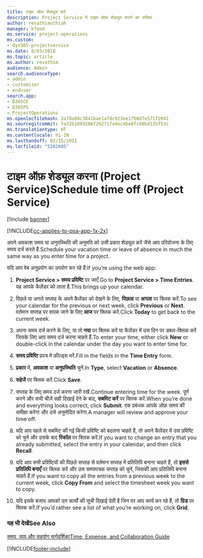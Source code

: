 ```yaml
---
title: टाइम ऑफ़ शेड्यूल करें
description: Project Service में टाइम ऑफ़ शेड्यूल करने का तरीका
author: revathimuthiah
manager: kfend
ms.service: project-operations
ms.custom:
- dyn365-projectservice
ms.date: 8/03/2018
ms.topic: article
ms.author: revathim
audience: Admin
search.audienceType:
- admin
- customizer
- enduser
search.app:
- D365CE
- D365PS
- ProjectOperations
ms.openlocfilehash: 2a78a80c3841bae1a7dc923ee1f60d7e571f2041
ms.sourcegitcommit: fa32b1893286f20271fa4ec4be8fc68bd135f53c
ms.translationtype: HT
ms.contentlocale: hi-IN
ms.lasthandoff: 02/15/2021
ms.locfileid: "5282605"
---
```

# <a name="schedule-time-off-project-service"></a><span data-ttu-id="c0ae1-103">टाइम ऑफ़ शेड्यूल करना (Project Service)</span><span class="sxs-lookup"><span data-stu-id="c0ae1-103">Schedule time off (Project Service)</span></span>

[!include [banner](../includes/psa-now-project-operations.md)]

[!INCLUDE[cc-applies-to-psa-app-1x-2x](../includes/cc-applies-to-psa-app-1x-2x.md)]

<span data-ttu-id="c0ae1-104">अपने अवकाश समय या अनुपस्थिति की अनुमति को उसी प्रकार शेड्यूल करें जैसे आप परियोजना के लिए समय दर्ज करते हैं.</span><span class="sxs-lookup"><span data-stu-id="c0ae1-104">Schedule your vacation time or leave of absence in much the same way as you enter time for a project.</span></span>  
  
 <span data-ttu-id="c0ae1-105">यदि आप वेब अनुप्रयोग का उपयोग कर रहे हैं:</span><span class="sxs-lookup"><span data-stu-id="c0ae1-105">If you’re using the web app:</span></span>  
  
1.  <span data-ttu-id="c0ae1-106">**Project Service > समय प्रविष्टि** पर जाएँ.</span><span class="sxs-lookup"><span data-stu-id="c0ae1-106">Go to **Project Service > Time Entries**.</span></span> <span data-ttu-id="c0ae1-107">यह आपके कैलेंडर को लाता है.</span><span class="sxs-lookup"><span data-stu-id="c0ae1-107">This brings up your calendar.</span></span>  
  
2.  <span data-ttu-id="c0ae1-108">पिछले या अगले सप्ताह के अपने कैलेंडर को देखने के लिए, **पिछला** या **अगला** पर क्लिक करें.</span><span class="sxs-lookup"><span data-stu-id="c0ae1-108">To see your calendar for the previous or next week, click **Previous** or **Next**.</span></span> <span data-ttu-id="c0ae1-109">वर्तमान सप्ताह पर वापस जाने के लिए **आज** पर क्लिक करें.</span><span class="sxs-lookup"><span data-stu-id="c0ae1-109">Click **Today** to get back to the current week.</span></span>  
  
3.  <span data-ttu-id="c0ae1-110">अपना समय दर्ज करने के लिए, या तो **नया** पर क्लिक करें या कैलेंडर में उस दिन पर डबल-क्लिक करें जिसके लिए आप समय दर्ज करना चाहते हैं.</span><span class="sxs-lookup"><span data-stu-id="c0ae1-110">To enter your time, either click **New** or double-click in the calendar under the day you want to enter time for.</span></span>  
  
4.  <span data-ttu-id="c0ae1-111">**समय प्रविष्टि** प्रपत्र में फ़ील्ड्स भरें.</span><span class="sxs-lookup"><span data-stu-id="c0ae1-111">Fill in the fields in the **Time Entry** form.</span></span>  
  
5.  <span data-ttu-id="c0ae1-112">**प्रकार** में, **अवकाश** या **अनुपस्थिति** चुनें.</span><span class="sxs-lookup"><span data-stu-id="c0ae1-112">In **Type**, select **Vacation** or **Absence**.</span></span>  
  
6.  <span data-ttu-id="c0ae1-113">**सहेजें** पर क्लिक करें.</span><span class="sxs-lookup"><span data-stu-id="c0ae1-113">Click **Save**.</span></span>  
  
7.  <span data-ttu-id="c0ae1-114">सप्ताह के लिए समय दर्ज करना जारी रखें.</span><span class="sxs-lookup"><span data-stu-id="c0ae1-114">Continue entering time for the week.</span></span> <span data-ttu-id="c0ae1-115">पूर्ण करने और सभी चीज़ें सही दिखाई देने के बाद, **सबमिट करें** पर क्लिक करें.</span><span class="sxs-lookup"><span data-stu-id="c0ae1-115">When you’re done and everything looks correct, click **Submit**.</span></span> <span data-ttu-id="c0ae1-116">एक प्रबंधक आपके ऑफ़ समय की समीक्षा करेगा और उसे अनुमोदित करेगा.</span><span class="sxs-lookup"><span data-stu-id="c0ae1-116">A manager will review and approve your time off.</span></span>  
  
8.  <span data-ttu-id="c0ae1-117">यदि आप पहले से सबमिट की गई किसी प्रविष्टि को बदलना चाहते हैं, तो अपने कैलेंडर में उस प्रविष्टि को चुनें और उसके बाद **रिकॉल** पर क्लिक करें.</span><span class="sxs-lookup"><span data-stu-id="c0ae1-117">If you want to change an entry that you already submitted, select the entry in your calendar, and then click **Recall**.</span></span>  
  
9. <span data-ttu-id="c0ae1-118">यदि आप सभी प्रविष्टियों की पिछले सप्ताह से वर्तमान सप्ताह में प्रतिलिपि बनाना चाहते हैं, तो **इससे प्रतिलिपि बनाएँ** पर क्लिक करें और उस समयपत्रक सप्ताह को चुनें, जिसकी आप प्रतिलिपि बनाना चाहते हैं.</span><span class="sxs-lookup"><span data-stu-id="c0ae1-118">If you want to copy all the entries from a previous week to the current week, click **Copy From** and select the timesheet week you want to copy.</span></span>  
  
10. <span data-ttu-id="c0ae1-119">यदि इसके बजाय आपको उन कार्यों की सूची दिखाई देती है जिन पर आप कार्य कर रहे हैं, तो **ग्रिड** पर क्लिक करें.</span><span class="sxs-lookup"><span data-stu-id="c0ae1-119">If you’d rather see a list of what you’re working on, click **Grid**.</span></span>  
  
### <a name="see-also"></a><span data-ttu-id="c0ae1-120">यह भी देखें</span><span class="sxs-lookup"><span data-stu-id="c0ae1-120">See Also</span></span>  
 [<span data-ttu-id="c0ae1-121">समय, व्यय और सहयोग मार्गदर्शिका</span><span class="sxs-lookup"><span data-stu-id="c0ae1-121">Time, Expense, and Collaboration Guide</span></span>](../psa/time-expense-collaboration-guide.md)


[!INCLUDE[footer-include](../includes/footer-banner.md)]